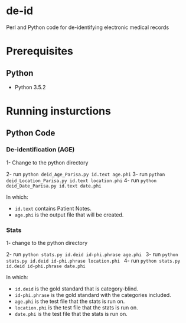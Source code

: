 # de-id
Perl and Python code for de-identifying electronic medical records
# Prerequisites
## Python
* Python 3.5.2

# Running insturctions
## Python Code
### De-identification (AGE)
1- Change to the python directory

2- run ```python deid_Age_Parisa.py id.text age.phi```
3- run ```python deid_Location_Parisa.py id.text location.phi```
4- run ```python deid_Date_Parisa.py id.text date.phi```

In which:

* ```id.text``` contains Patient Notes.
* ```age.phi``` is the output file that will be created.
### Stats
1- change to the python directory

2- run ```python stats.py id.deid id-phi.phrase age.phi ```
3- run ```python stats.py id.deid id-phi.phrase location.phi ```
4- run ```python stats.py id.deid id-phi.phrase date.phi ```

In which:

* ```id.deid``` is the gold standard that is category-blind.
* ```id-phi.phrase``` is the gold standard with the categories included.
* ```age.phi``` is the test file that the stats is run on.
* ```location.phi``` is the test file that the stats is run on.
* ```date.phi``` is the test file that the stats is run on.
